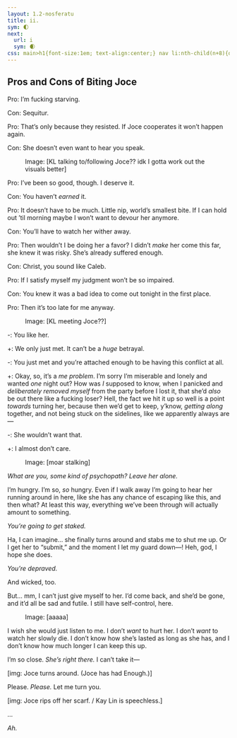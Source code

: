 ```yaml
---
layout: 1.2-nosferatu
title: ii.
sym: 🌓︎
next:
  url: i
  sym: 🌒︎
css: main>h1{font-size:1em; text-align:center;} nav li:nth-child(n+8){display:none;} header h2{color:#404040;} nav li:nth-child(7){color:#808080;} hr{margin:3em auto 2.5em;} main h2{font-size:1.5em; text-align:center; margin-bottom:.5em;} h2 span{display:inline-block;} .procon{text-transform:uppercase;}
---
```

<!--
blabbin from last night
- intro bit: KL stabs something with one of Caleb’s fangs. “Dear diary,” she mumbles aloud, “today I got stabbed.” Turns out she’s carving out a tally, the fang dissolving like soft chalk. There’s banging elsewhere; zoom out to show a KL vs C tally, implying they’ve “killed” each other lots before. “I’ve been very good today, all things considered. I think I can just lock myself down here forever, and then no one else gets hurt—” *CRASH.* …Welp, better go check that out.
- Basically gonna shuffle the context of the pro/con list a bit, maaaybe add a preceding bit (after an hr on the intro page?) where she walks up, sees the mess (just show her reaction), mutters “Ohh, so *that’s* what happens… / Ah, shit, I said that out loud. Uhh. Hi…?”. From there she starts trying to convince Joce to let her (KL) turn her (J), and cue the procon thing.
- At the end, actually show KL stabbing herself (with *what* idk; maybe Joce grabs herself a “stake” from a rotting plank, and somehow KL grabs it?). Points to her fang, “Your key,” and collapses, dead.
- No interlude? Next part opens with a parallel flashback to Joce standing over Sal’s body; sparse narration, something like *I shouldn’t have let myself go that far*? IDK but it’s a swift and quiet end from there.
-->

<div class="book" markdown="1">
<h2><span>Pros and Cons</span> <span>of Biting Joce</span></h2>

<span class="procon">Pro</span>: I’m fucking starving.

<span class="procon">Con</span>: Sequitur.

<span class="procon">Pro</span>: That’s only because they resisted. If Joce cooperates it won’t happen again.

<span class="procon">Con</span>: She doesn’t even want to hear you speak.

<figure><img src="https://via.placeholder.com/400x300.png" alt=""/>
<figcaption><span class="x">Image: </span>[KL talking to/following Joce?? idk I gotta work out the visuals better]</figcaption></figure>

<span class="procon">Pro</span>: I’ve been so good, though. I deserve it.

<span class="procon">Con</span>: You haven’t *earned* it.

<span class="procon">Pro</span>: It doesn’t have to be much. Little nip, world’s smallest bite. If I can hold out ’til morning maybe I won’t want to devour her anymore.

<span class="procon">Con</span>: You’ll have to watch her wither away.

<span class="procon">Pro</span>: Then wouldn’t I be doing her a favor? I didn’t *make* her come this far, she knew it was risky. She’s already suffered enough.

<span class="procon">Con</span>: Christ, you sound like Caleb.

<span class="procon">Pro</span>: If I satisfy myself my judgment won’t be so impaired.

<span class="procon">Con</span>: You knew it was a bad idea to come out tonight in the first place.

<span class="procon">Pro</span>: Then it’s too late for me anyway.

<figure><img src="https://via.placeholder.com/400x300.png" alt=""/>
<figcaption><span class="x">Image: </span>[KL meeting Joce??]</figcaption></figure>

-: You like her.

+: We only just met. It can’t be a *huge* betrayal.

-: You just met and you’re attached enough to be having this conflict at all.

+: Okay, so, it’s a *me problem*. I’m sorry I’m miserable and lonely and wanted *one* night out? How was *I* supposed to know, when I panicked and *deliberately removed myself* from the party before I lost it, that she’d *also* be out there like a fucking loser? Hell, the fact we hit it up so well is a point *towards* turning her, because then we’d get to keep, y’know, *getting along* together, and not being stuck on the sidelines, like we apparently always are—

-: She wouldn’t want that.

+: I almost don’t care.

<figure><img src="https://via.placeholder.com/400x300.png" alt=""/>
<figcaption><span class="x">Image: </span>[moar stalking]</figcaption></figure>

<i>What are you, some kind of psychopath? Leave her alone.</i>

I’m hungry. I’m so, *so* hungry. Even if I walk away I’m going to hear her running around in here, like she has any chance of escaping like this, and then what? At least this way, everything we’ve been through will actually amount to something.

<i>You’re going to get staked.</i>

Ha, I can imagine… she finally turns around and stabs me to shut me up. Or I get her to “submit,” and the moment I let my guard down—! Heh, god, I hope she does.<!--see I know exactly what I was going for but idk about the progrsesion; "submit"? add a /little/ more to the sentence where she cuts herself off? and like, in general, maybe tone down the "lmao hope I die," keep it. ~~subtler-->

<i>You’re depraved.</i>

And wicked, too.

But… mm, I can’t just give myself to her.<!--yeah see this part. that's a Bit,--> I’d come back, and she’d be gone, and it’d all be sad and futile. I still have self-control, here.

<figure><img src="https://via.placeholder.com/400x300.png" alt=""/>
<figcaption><span class="x">Image: </span>[aaaaa]</figcaption></figure>

I wish she would just listen to me. I don’t *want* to hurt her. I don’t *want* to watch her slowly die. I don’t know how she’s lasted as long as she has, and I don’t know how much longer I can keep this up.

I’m so close. *She’s right there.* I can’t take it—

[img: Joce turns around. (Joce has had Enough.)]

Please. *Please.* Let me turn you. <!--hmm different phrasing? still parallels Caleb but not so explicitly-->

[img: Joce rips off her scarf. / Kay Lin is speechless.]

…

*Ah.*


<!-- idk what to do with this, might be parts I wanna salvage when reviewing with fresher eyes

You know, I've tried to be good, I really, truly have. If I spent *one* more second in this empty abyss of a castle I would've lost my fucking marbles. It's not *my* fault the other two would rather wither away for centuries than go *out* sometimes! Hell, I didn't even know one of them *existed* until tonight.

'Oh, Kay&nbsp;Lin, you mustn't subject the mortals to your corrosive presence, for it's only a matter of time before you' blablabla I *get* it. I do! I don't have the world's best self-control either, I know, but at least I *try*. And I think I'm getting better, even if we're just counting tonight. I've had so many opportunities to just... be *worse,* and I didn't, and we've made it all the way here and it's not even my fault most of them died.

I mean. I *guess* I could've said something, about this place being radioactive, or whatever. Maybe I was being a little selfish pointing you this way, because I was *hurting* and not exactly thinking clearly.

But, what, would you prefer I just... never showed up at all?

Then you'd all be rabbit bait. You wouldn't even know to come here. Or if you *had* made it, then I'd *really* be starving, and we wouldn't even get to say hello.

I did you a favor. So I think the *least* you can do is pay it back?

----

Look, I'm not some creep like Caleb. If I agreed with him I wouldn't have, y'know, *killed him*, to get him out of your faces for a while. I know you're sad and desperate or whatever, and I don't want to take advantage of you.

I actually *like* you. It makes *me* sad to watch you dig around like there's some hidden key to get out of here; there's not, I'm telling you, and I never *wanted* it to come to this. I don't know how you've survived this long, but if you make it to morning, it's not gonna mean anything; the doors don't magically unlock when the sun rises.

You *need* my help. I'm telling you to *take it*, while I can still *<span class="procon">Con</span>:trol it*. It's not that hard.

----

I don't even think you'd *mind* being a vampire, is the funny thing. So what if we never find out if the castle head is real or not? You already don't fit in with humans.

No offense. But come *on*, how long had you been out on the back porch alone when I found you? The whole time? I mean, the party was driving me batty too (haha, *batty,* now you get it---I don't shapeshift, though, promise), but my excuse was that if I kept having to be around people I might've gone feral or whatever. You just got locked out.

...Okay, that was low, sorry. I don't think anyone did that to you on *purpose*, if it makes you feel any better. But---look, my point is, outcast buddies? Y'know, you, me, eternity in this--- Alright, I *know* I've been making it sound pretty miserable, but I swear it's---

...

...Huh?

Oh, you *know* I'm not gonna shut up now, right? (I mean, I'd guess you don't mind it *too* much, since you haven't attacked me yet or anything. Or maybe you're just waiting to backstab me, ha.) But hey, no, listen, you can't backpedal on this--- "Heard it before," that's not about me, is it.

[asdksdgkhssdfjs ok I don't think she'd be saying ALL this out loud is the thing. KL's not That talkative. maybe more like... filling in the "missing" scenes a bit, BRIEFLY? meeting, during the addison/gary arguing, way later just now (while caleb talks to addison), and NOW here we are.

that said this part has been bugging me for days and I'm just gonna leave this here & plow through the last part. writing is hard]

THROUGHLINE: "I want this but I shouldn't," whether "it" is going out and Making Friends or attacking said 'friends' and now what to do about Joce being stuck and doomed here. yay

wonder if we can squish it all into like, 3-ish "parts" maximum... probably few to no pictures for a change\*, not necessarily all monologued but safe to assume *some* is said aloud, ends with revelation that Joce has been bitten and KL's like "oh. oh, *shit*" and goes off to nuke herself/leave Joce the "key."

\*this part's important because the finale is *no* text, other than image captions. hmm, we kinda lose Joce's motivations this way; maybe some of the blank-filling can have her like, talking about that herself? idk, it's sorta ooc but everyone's character is being stretched here....
-->
</div>